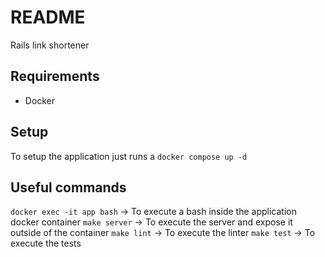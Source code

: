 # README

Rails link shortener

## Requirements

- Docker

## Setup

To setup the application just runs a `docker compose up -d`

## Useful commands

`docker exec -it app bash` -> To execute a bash inside the application docker container
`make server` -> To execute the server and expose it outside of the container
`make lint` -> To execute the linter
`make test` -> To execute the tests
